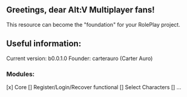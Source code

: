 ## Greetings, dear Alt:V Multiplayer fans!
This resource can become the "foundation" for your RolePlay project.

## Useful information:
Current version: b0.0.1.0
Founder: carterauro (Carter Auro)

### Modules:
[x] Core
[] Register/Login/Recover functional
[] Select Characters
[] ...
